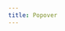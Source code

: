 ```yaml
---
title: Popover
---
```


<ClientOnly>
  <popover-demos-1></popover-demos-1>
</ClientOnly>

<ClientOnly>
  <popover-demos-2></popover-demos-2>
</ClientOnly>
